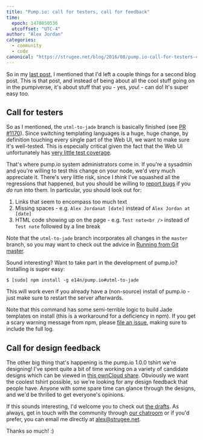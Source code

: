 ```yaml
---
title: "Pump.io: call for testers, call for feedback"
time:
  epoch: 1470850536
  utcoffset: "UTC-4"
author: "Alex Jordan"
categories:
  - community
  - code
canonical: "https://strugee.net/blog/2016/08/pump.io-call-for-testers-call-for-feedback"
---
```


So in my [last post][1], I mentioned that I'd left a couple things for a second blog post. This is that post, and instead of being about all the cool stuff going on in the pumpiverse, it's about stuff that you - yes, _you_! - can do! It's super easy too.

## Call for testers

So as I mentioned, the `utml-to-jade` branch is basically finished (see [PR #1170][2]). Since switching templating languages is a huge, huge change, by definition touching every single part of the Web UI, we want to make sure it's well-tested. This is especially critical given the fact that the Web UI unfortunately has [very little test coverage][3].

That's where pump.io system administrators come in. If you're a sysadmin and you're willing to test this change on your node, we'd very much appreciate it. There's very little risk, since I _think_ I've squashed all the regressions that happened, but you should be willing to [report bugs][5] if you _do_ run into them. In particular, you should look out for:

1. Links that seem to encompass too much text
2. Missing spaces - e.g. `Alex Jordanat [date]` instead of `Alex Jordan at [date]`
3. HTML code showing up on the page - e.g. `Test note<br />` instead of `Test note` followed by a line break

Note that the `utml-to-jade` branch incorporates all changes in the `master` branch, so you may want to check out the advice in [Running from Git master][4].

Sound interesting? Want to take part in the development of pump.io? Installing is super easy:

    $ [sudo] npm install -g e14n/pump.io#utml-to-jade

This will work even if you already have a (non-source) install of pump.io - just make sure to restart the server afterwards.

Note that this command has some semi-terrible logic to build Jade templates on install (this is a workaround for a deficiency in npm). If you get a scary warning message from npm, please [file an issue][5], making sure to include the full log.

## Call for design feedback

The other big thing that's happening is the pump.io 1.0.0 tshirt we're designing! I've spent quite a bit of time working on a variety of candidate designs which can be viewed in [this ownCloud share][6]. Obviously we want the coolest tshirt possible, so we're looking for any design feedback that people have. Anyone with some spare time can glance through the designs, and we'd be thrilled to get everyone's opinions.

If this sounds interesting, I'd welcome you to check out [the drafts][6]. As always, get in touch with the community through [our chatroom][7] or if you'd prefer, you can email me directly at [alex@strugee.net][8].

Thanks so much! :)

 [1]: https://strugee.net/blog/2016/08/new-stuff-in-pump.io
 [2]: https://github.com/e14n/pump.io/pull/1170
 [3]: https://github.com/e14n/pump.io/issues/147
 [4]: https://github.com/e14n/pump.io/wiki/Running-from-git-master
 [5]: https://github.com/e14n/pump.io/issues
 [6]: https://cloud.strugee.net/index.php/s/Ymw2RAdxyFZuuwu
 [7]: https://github.com/e14n/pump.io/wiki/Community#community-accounts-communication
 [8]: mailto:alex@strugee.net
